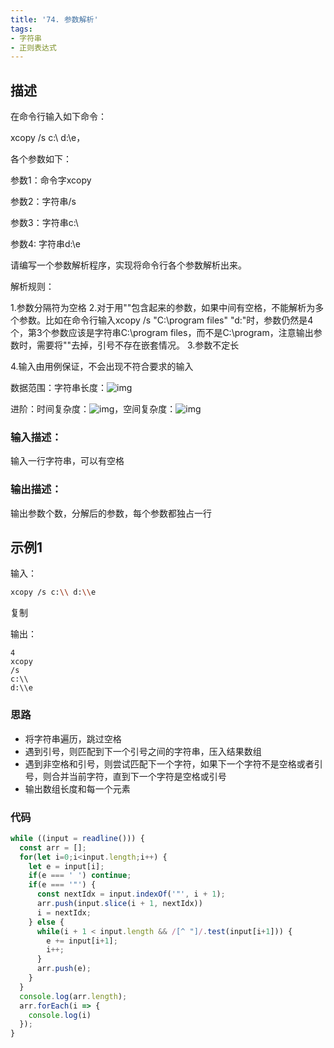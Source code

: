 ```yaml
---
title: '74. 参数解析'
tags:
- 字符串
- 正则表达式
---
```


## 描述

在命令行输入如下命令：

xcopy /s c:\\ d:\\e，

各个参数如下：

参数1：命令字xcopy

参数2：字符串/s

参数3：字符串c:\\

参数4: 字符串d:\\e

请编写一个参数解析程序，实现将命令行各个参数解析出来。



解析规则：

1.参数分隔符为空格
2.对于用""包含起来的参数，如果中间有空格，不能解析为多个参数。比如在命令行输入xcopy /s "C:\\program files" "d:\"时，参数仍然是4个，第3个参数应该是字符串C:\\program files，而不是C:\\program，注意输出参数时，需要将""去掉，引号不存在嵌套情况。
3.参数不定长

4.输入由用例保证，不会出现不符合要求的输入

数据范围：字符串长度：![img](https://www.nowcoder.com/equation?tex=1%5Cle%20s%5Cle%201000%5C)

进阶：时间复杂度：![img](https://www.nowcoder.com/equation?tex=O(n)%5C)，空间复杂度：![img](https://www.nowcoder.com/equation?tex=O(n)%5C)

### 输入描述：

输入一行字符串，可以有空格

### 输出描述：

输出参数个数，分解后的参数，每个参数都独占一行

## 示例1

输入：

```bash
xcopy /s c:\\ d:\\e
```

复制

输出：

```
4
xcopy
/s
c:\\
d:\\e
```

### 思路

- 将字符串遍历，跳过空格
- 遇到引号，则匹配到下一个引号之间的字符串，压入结果数组
- 遇到非空格和引号，则尝试匹配下一个字符，如果下一个字符不是空格或者引号，则合并当前字符，直到下一个字符是空格或引号
- 输出数组长度和每一个元素

### 代码

```js
while ((input = readline())) {
  const arr = [];
  for(let i=0;i<input.length;i++) {
    let e = input[i];
    if(e === ' ') continue;
    if(e === '"') {
      const nextIdx = input.indexOf('"', i + 1);
      arr.push(input.slice(i + 1, nextIdx))
      i = nextIdx;
    } else {
      while(i + 1 < input.length && /[^ "]/.test(input[i+1])) {
        e += input[i+1];
        i++;
      }
      arr.push(e);
    }
  }
  console.log(arr.length);
  arr.forEach(i => {
    console.log(i)
  });
}
```

